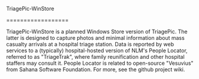 TriagePic-WinStore

==================



TriagePic-WinStore is a planned Windows Store version of TriagePic. The latter is designed to capture photos and minimal information about mass casualty arrivals at a hospital triage station.  Data is reported by web services to a (typically) hospital-hosted version of NLM's People Locator, referred to as "TriageTrak", where family reunification and other hospital staffers may consult it.  People Locator is related to open-source "Vesuvius" from Sahana Software Foundation.  For more, see the github project wiki.
